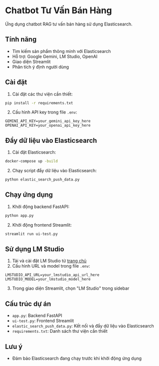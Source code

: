 # Chatbot Tư Vấn Bán Hàng

Ứng dụng chatbot RAG tư vấn bán hàng sử dụng Elasticsearch.

## Tính năng

- Tìm kiếm sản phẩm thông minh với Elasticsearch
- Hỗ trợ: Google Gemini, LM Studio, OpenAI
- Giao diện Streamlit
- Phân tích ý định người dùng

## Cài đặt

1. Cài đặt các thư viện cần thiết:

```bash
pip install -r requirements.txt
```

2. Cấu hình API key trong file `.env`:

```
GEMINI_API_KEY=your_gemini_api_key_here
OPENAI_API_KEY=your_openai_api_key_here
```
## Đẩy dữ liệu vào Elasticsearch

1. Cài đặt Elasticsearch:

```bash
docker-compose up -build
```

2. Chạy script đẩy dữ liệu vào Elasticsearch:

```bash
python elastic_search_push_data.py
```
## Chạy ứng dụng

1. Khởi động backend FastAPI:

```bash
python app.py
```

2. Khởi động frontend Streamlit:

```bash
streamlit run ui-test.py
```

## Sử dụng LM Studio

1. Tải và cài đặt LM Studio từ [trang chủ](https://lmstudio.ai/)
2. Cấu hình URL và model trong file `.env`:

```
LMSTUDIO_API_URL=your_lmstudio_api_url_here
LMSTUDIO_MODEL=your_lmstudio_model_here
```

3. Trong giao diện Streamlit, chọn "LM Studio" trong sidebar

## Cấu trúc dự án

- `app.py`: Backend FastAPI
- `ui-test.py`: Frontend Streamlit
- `elastic_search_push_data.py`: Kết nối và đẩy dữ liệu vào Elasticsearch
- `requirements.txt`: Danh sách thư viện cần thiết

## Lưu ý

- Đảm bảo Elasticsearch đang chạy trước khi khởi động ứng dụng